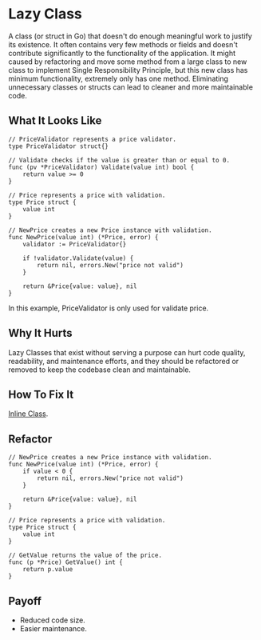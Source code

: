 # Lazy Class

A class (or struct in Go) that doesn't do enough meaningful work to justify its existence. It often contains very few methods or fields and doesn't contribute significantly to the functionality of the application. It might caused by refactoring and move some method from a large class to new class to implement Single Responsibility Principle, but this new class has minimum functionality, extremely only has one method. Eliminating unnecessary classes or structs can lead to cleaner and more maintainable code.

## What It Looks Like

```
// PriceValidator represents a price validator.
type PriceValidator struct{}

// Validate checks if the value is greater than or equal to 0.
func (pv *PriceValidator) Validate(value int) bool {
	return value >= 0
}

// Price represents a price with validation.
type Price struct {
	value int
}

// NewPrice creates a new Price instance with validation.
func NewPrice(value int) (*Price, error) {
	validator := PriceValidator{}

	if !validator.Validate(value) {
		return nil, errors.New("price not valid")
	}

	return &Price{value: value}, nil
}
```
In this example, PriceValidator is only used for validate price.

## Why It Hurts

Lazy Classes that exist without serving a purpose can hurt code quality, readability, and maintenance efforts, and they should be refactored or removed to keep the codebase clean and maintainable.

## How To Fix It

[Inline Class](.././../2.%20refactorings/inline-class.md).

## Refactor

```
// NewPrice creates a new Price instance with validation.
func NewPrice(value int) (*Price, error) {
	if value < 0 {
		return nil, errors.New("price not valid")
	}

	return &Price{value: value}, nil
}

// Price represents a price with validation.
type Price struct {
	value int
}

// GetValue returns the value of the price.
func (p *Price) GetValue() int {
	return p.value
}
```

## Payoff

- Reduced code size.
- Easier maintenance.

